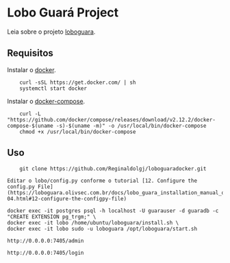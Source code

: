 # Lobo Guará Project

Leia sobre o projeto [loboguara](https://loboguara.olivsec.com.br/docs/index.html).

## Requisitos

Instalar o [docker](https://docs.docker.com/engine/install/).

```Script
    curl -sSL https://get.docker.com/ | sh
    systemctl start docker
```

Instalar o [docker-compose](https://docs.docker.com/compose/).

```Script
    curl -L "https://github.com/docker/compose/releases/download/v2.12.2/docker-compose-$(uname -s)-$(uname -m)" -o /usr/local/bin/docker-compose
    chmod +x /usr/local/bin/docker-compose
```

## Uso

``` Download
    git clone https://github.com/Reginaldolgj/loboguaradocker.git
```
    Editar o lobo/config.py conforme o tutorial [12. Configure the config.py File](https://loboguara.olivsec.com.br/docs/lobo_guara_installation_manual_on_Ubuntu_24-04.html#12-configure-the-configpy-file)

    
``` Instalar e executar
docker exec -it postgres psql -h localhost -U guarauser -d guaradb -c "CREATE EXTENSION pg_trgm;" \
docker exec -it lobo /home/ubuntu/loboguara/install.sh \ 
docker exec -it lobo sudo -u loboguara /opt/loboguara/start.sh
```

```Criar admin
http://0.0.0.0:7405/admin
```
```Login
http://0.0.0.0:7405/login
```

